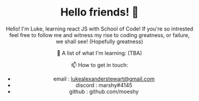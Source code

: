 <h1 align="center"> Hello friends! 👋 </h1>
<div align="center">
  Hello! I'm Luke, learning react JS with School of Code! 
  If you're so intrested feel free to follow me and witness my rise to coding greatness, or failure, we shall see! (Hopefully greatness)
  
 📝 A list of what I'm learning:
  (TBA)
 
 📫 How to get in touch:
  - email : lukealexanderstewart@gmail.com
  - discord : marshy#4145
  - github : github.com/moeshy
  
 
